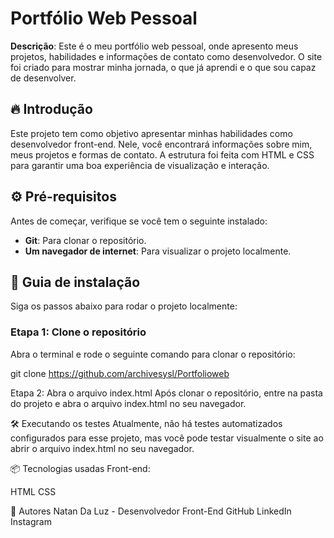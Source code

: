 # Portfólio Web Pessoal

**Descrição**: Este é o meu portfólio web pessoal, onde apresento meus projetos, habilidades e informações de contato como desenvolvedor. O site foi criado para mostrar minha jornada, o que já aprendi e o que sou capaz de desenvolver.

## 🔥 Introdução

Este projeto tem como objetivo apresentar minhas habilidades como desenvolvedor front-end. Nele, você encontrará informações sobre mim, meus projetos e formas de contato. A estrutura foi feita com HTML e CSS para garantir uma boa experiência de visualização e interação.

## ⚙️ Pré-requisitos

Antes de começar, verifique se você tem o seguinte instalado:

- **Git**: Para clonar o repositório.
- **Um navegador de internet**: Para visualizar o projeto localmente.

## 🔨 Guia de instalação

Siga os passos abaixo para rodar o projeto localmente:

### Etapa 1: Clone o repositório

Abra o terminal e rode o seguinte comando para clonar o repositório:


git clone https://github.com/archivesysl/Portfolioweb


Etapa 2: Abra o arquivo index.html
Após clonar o repositório, entre na pasta do projeto e abra o arquivo index.html no seu navegador.

🛠️ Executando os testes
Atualmente, não há testes automatizados configurados para esse projeto, mas você pode testar visualmente o site ao abrir o arquivo index.html no seu navegador.

📦 Tecnologias usadas
Front-end:

HTML
CSS

👷 Autores
Natan Da Luz - Desenvolvedor Front-End
GitHub
LinkedIn
Instagram
